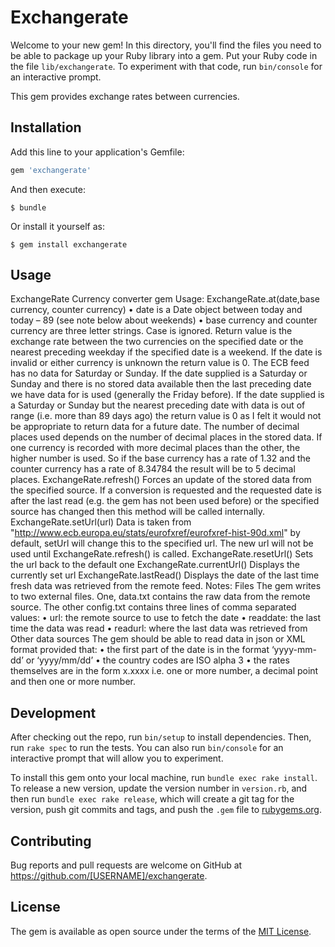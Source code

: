 # Exchangerate

Welcome to your new gem! In this directory, you'll find the files you need to be able to package up your Ruby library into a gem. Put your Ruby code in the file `lib/exchangerate`. To experiment with that code, run `bin/console` for an interactive prompt.

This gem provides exchange rates between currencies.

## Installation

Add this line to your application's Gemfile:

```ruby
gem 'exchangerate'
```

And then execute:

    $ bundle

Or install it yourself as:

    $ gem install exchangerate

## Usage

ExchangeRate
Currency converter gem
Usage:
ExchangeRate.at(date,base currency, counter currency)
    • date is a Date object between today and today – 89 (see note below about weekends)
    • base currency and counter currency are three letter strings. Case is ignored.
Return value is the exchange rate between the two currencies on the specified date or the nearest preceding weekday if the specified date is a weekend. If the date is invalid or either currency is unknown the return value is 0.
The ECB feed has no data for Saturday or Sunday. If the date supplied is a Saturday or Sunday and there is no stored data available then the last preceding date we have data for is used (generally the Friday before). 
If the date supplied is a Saturday or Sunday but the nearest preceding date with data is out of range (i.e. more than 89 days ago) the return value is 0 as I felt it would not be appropriate to return data for a future date.
The number of decimal places used depends on the number of decimal places in the stored data. If one currency is recorded with more decimal places than the other, the higher number is used. So if the base currency has a rate of 1.32 and the counter currency has a rate of 8.34784 the result will be to 5 decimal places.
ExchangeRate.refresh() 
Forces an update of the stored data from the specified source. If a conversion is requested and the requested date is after the last read (e.g. the gem has not been used before) or the specified source has changed then this method will be called internally.
ExchangeRate.setUrl(url)
Data is taken from "http://www.ecb.europa.eu/stats/eurofxref/eurofxref-hist-90d.xml" by default, setUrl will change this to the specified url. The new url will not be used until ExchangeRate.refresh() is called.
ExchangeRate.resetUrl() 
Sets the url back to the default one
ExchangeRate.currentUrl() 
Displays the currently set url
ExchangeRate.lastRead() 
Displays the date of the last time fresh data was retrieved from the remote feed.
Notes:
Files
The gem writes to two external files. One, data.txt contains the raw data from the remote source. The other config.txt contains three lines of comma separated values:
    • url: the remote source to use to fetch the date
    • readdate: the last time the data was read
    • readurl: where the last data was retrieved from
Other data sources
The gem should be able to read data in json or XML format provided that:
    • the first part of the date is in the format ‘yyyy-mm-dd’ or ‘yyyy/mm/dd’ 
    • the country codes are ISO alpha 3
    • the rates themselves are in the form x.xxxx i.e. one or more number, a decimal point and then one or more number.

## Development

After checking out the repo, run `bin/setup` to install dependencies. Then, run `rake spec` to run the tests. You can also run `bin/console` for an interactive prompt that will allow you to experiment.

To install this gem onto your local machine, run `bundle exec rake install`. To release a new version, update the version number in `version.rb`, and then run `bundle exec rake release`, which will create a git tag for the version, push git commits and tags, and push the `.gem` file to [rubygems.org](https://rubygems.org).

## Contributing

Bug reports and pull requests are welcome on GitHub at https://github.com/[USERNAME]/exchangerate.

## License

The gem is available as open source under the terms of the [MIT License](https://opensource.org/licenses/MIT).
